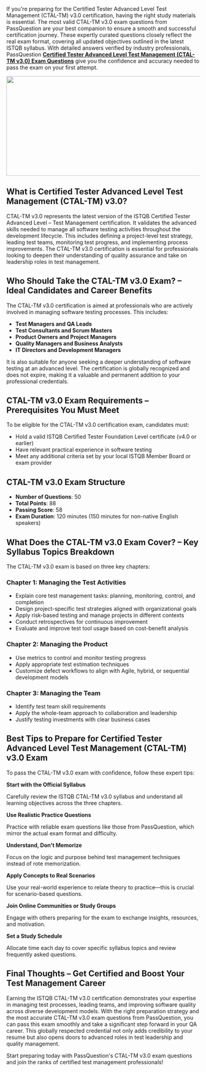 <p>If you&#39;re preparing for the Certified Tester Advanced Level Test Management (CTAL-TM) v3.0 certification, having the right study materials is essential. The most valid CTAL-TM v3.0 exam questions from PassQuestion are your best companion to ensure a smooth and successful certification journey. These expertly curated questions closely reflect the real exam format, covering all updated objectives outlined in the latest ISTQB syllabus. With detailed answers verified by industry professionals, PassQuestion <strong><a href="https://www.passquestion.com/ctal-tm_v3.html">Certified Tester Advanced Level Test Management (CTAL-TM v3.0) Exam Questions</a></strong> give you the confidence and accuracy needed to pass the exam on your first attempt.</p>

<p><img alt="" src="https://www.passquestion.com/uploads/pqcom/images/20250522/bfc0eed8d1d4b9c68fc0df46b9de0d80.png" style="height:260px; width:618px" /></p>

<h2><strong>What is Certified Tester Advanced Level Test Management (CTAL-TM) v3.0?</strong></h2>

<p>CTAL-TM v3.0 represents the latest version of the ISTQB Certified Tester Advanced Level &ndash; Test Management certification. It validates the advanced skills needed to manage all software testing activities throughout the development lifecycle. This includes defining a project-level test strategy, leading test teams, monitoring test progress, and implementing process improvements. The CTAL-TM v3.0 certification is essential for professionals looking to deepen their understanding of quality assurance and take on leadership roles in test management.</p>

<h2><strong>Who Should Take the CTAL-TM v3.0 Exam? &ndash; Ideal Candidates and Career Benefits</strong></h2>

<p>The CTAL-TM v3.0 certification is aimed at professionals who are actively involved in managing software testing processes. This includes:</p>

<ul>
	<li><strong>Test Managers and QA Leads</strong></li>
	<li><strong>Test Consultants and Scrum Masters</strong></li>
	<li><strong>Product Owners and Project Managers</strong></li>
	<li><strong>Quality Managers and Business Analysts</strong></li>
	<li><strong>IT Directors and Development Managers</strong></li>
</ul>

<p>It is also suitable for anyone seeking a deeper understanding of software testing at an advanced level. The certification is globally recognized and does not expire, making it a valuable and permanent addition to your professional credentials.</p>

<h2><strong>CTAL-TM v3.0 Exam Requirements &ndash; Prerequisites You Must Meet</strong></h2>

<p>To be eligible for the CTAL-TM v3.0 certification exam, candidates must:</p>

<ul>
	<li>Hold a valid ISTQB Certified Tester Foundation Level certificate (v4.0 or earlier)</li>
	<li>Have relevant practical experience in software testing</li>
	<li>Meet any additional criteria set by your local ISTQB Member Board or exam provider</li>
</ul>

<h2><strong>CTAL-TM v3.0 Exam Structure</strong></h2>

<ul>
	<li><strong>Number of Questions</strong>: 50</li>
	<li><strong>Total Points</strong>: 88</li>
	<li><strong>Passing Score</strong>: 58</li>
	<li><strong>Exam Duration</strong>: 120 minutes (150 minutes for non-native English speakers)</li>
</ul>

<h2><strong>What Does the CTAL-TM v3.0 Exam Cover? &ndash; Key Syllabus Topics Breakdown</strong></h2>

<p>The CTAL-TM v3.0 exam is based on three key chapters:</p>

<h3><strong>Chapter 1: Managing the Test Activities</strong></h3>

<ul>
	<li>Explain core test management tasks: planning, monitoring, control, and completion</li>
	<li>Design project-specific test strategies aligned with organizational goals</li>
	<li>Apply risk-based testing and manage projects in different contexts</li>
	<li>Conduct retrospectives for continuous improvement</li>
	<li>Evaluate and improve test tool usage based on cost-benefit analysis</li>
</ul>

<h3><strong>Chapter 2: Managing the Product</strong></h3>

<ul>
	<li>Use metrics to control and monitor testing progress</li>
	<li>Apply appropriate test estimation techniques</li>
	<li>Customize defect workflows to align with Agile, hybrid, or sequential development models</li>
</ul>

<h3><strong>Chapter 3: Managing the Team</strong></h3>

<ul>
	<li>Identify test team skill requirements</li>
	<li>Apply the whole-team approach to collaboration and leadership</li>
	<li>Justify testing investments with clear business cases</li>
</ul>

<h2><strong>Best Tips to Prepare for Certified Tester Advanced Level Test Management (CTAL-TM) v3.0 Exam</strong></h2>

<p>To pass the CTAL-TM v3.0 exam with confidence, follow these expert tips:</p>

<p><strong>Start with the Official Syllabus</strong></p>

<p>Carefully review the ISTQB CTAL-TM v3.0 syllabus and understand all learning objectives across the three chapters.</p>

<p><strong>Use Realistic Practice Questions</strong></p>

<p>Practice with reliable exam questions like those from PassQuestion, which mirror the actual exam format and difficulty.</p>

<p><strong>Understand, Don&#39;t Memorize</strong></p>

<p>Focus on the logic and purpose behind test management techniques instead of rote memorization.</p>

<p><strong>Apply Concepts to Real Scenarios</strong></p>

<p>Use your real-world experience to relate theory to practice&mdash;this is crucial for scenario-based questions.</p>

<p><strong>Join Online Communities or Study Groups</strong></p>

<p>Engage with others preparing for the exam to exchange insights, resources, and motivation.</p>

<p><strong>Set a Study Schedule</strong></p>

<p>Allocate time each day to cover specific syllabus topics and review frequently asked questions.</p>

<h2><strong>Final Thoughts &ndash; Get Certified and Boost Your Test Management Career</strong></h2>

<p>Earning the ISTQB CTAL-TM v3.0 certification demonstrates your expertise in managing test processes, leading teams, and improving software quality across diverse development models. With the right preparation strategy and the most accurate CTAL-TM v3.0 exam questions from PassQuestion, you can pass this exam smoothly and take a significant step forward in your QA career. This globally respected credential not only adds credibility to your resume but also opens doors to advanced roles in test leadership and quality management.</p>

<p>Start preparing today with PassQuestion&#39;s CTAL-TM v3.0 exam questions and join the ranks of certified test management professionals!</p>

<p><!-- notionvc: 840742ec-9ac5-498e-96e6-8c32beea5e17 --></p>

